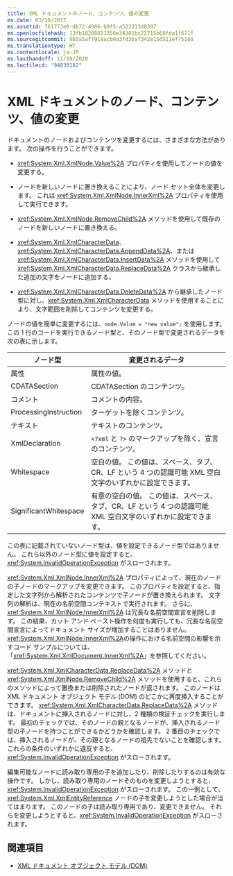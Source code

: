 ```yaml
---
title: XML ドキュメントのノード、コンテンツ、値の変更
ms.date: 03/30/2017
ms.assetid: 761773e0-db72-4986-b9f5-a522213d8397
ms.openlocfilehash: 13fb18208831356e34301bc22715b68fda1f671f
ms.sourcegitcommit: 965a5af7918acb0a3fd3baf342e15d511ef75188
ms.translationtype: HT
ms.contentlocale: ja-JP
ms.lasthandoff: 11/18/2020
ms.locfileid: "94830182"
---
```

# <a name="modifying-nodes-content-and-values-in-an-xml-document"></a>XML ドキュメントのノード、コンテンツ、値の変更
ドキュメントのノードおよびコンテンツを変更するには、さまざまな方法があります。 次の操作を行うことができます。  
  
- <xref:System.Xml.XmlNode.Value%2A> プロパティを使用してノードの値を変更する。  
  
- ノードを新しいノードに置き換えることにより、ノード セット全体を変更します。 これは <xref:System.Xml.XmlNode.InnerXml%2A> プロパティを使用して実行できます。  
  
- <xref:System.Xml.XmlNode.RemoveChild%2A> メソッドを使用して既存のノードを新しいノードに置き換える。  
  
- <xref:System.Xml.XmlCharacterData>、<xref:System.Xml.XmlCharacterData.AppendData%2A>、または <xref:System.Xml.XmlCharacterData.InsertData%2A> メソッドを使用して <xref:System.Xml.XmlCharacterData.ReplaceData%2A> クラスから継承した追加の文字をノードに追加する。  
  
- <xref:System.Xml.XmlCharacterData.DeleteData%2A> から継承したノード型に対し、<xref:System.Xml.XmlCharacterData> メソッドを使用することにより、文字範囲を削除してコンテンツを変更する。  
  
 ノードの値を簡単に変更するには、`node.Value = "new value";` を使用します。 この 1 行のコードを実行できるノード型と、そのノード型で変更されるデータを次の表に示します。  
  
|ノード型|変更されるデータ|  
|---------------|------------------|  
|属性|属性の値。|  
|CDATASection|CDATASection のコンテンツ。|  
|コメント|コメントの内容。|  
|ProcessingInstruction|ターゲットを除くコンテンツ。|  
|テキスト|テキストのコンテンツ。|  
|XmlDeclaration|`<?xml` と `?>` のマークアップを除く、宣言のコンテンツ。|  
|Whitespace|空白の値。 この値は、スペース、タブ、CR、LF という 4 つの認識可能 XML 空白文字のいずれかに設定できます。|  
|SignificantWhitespace|有意の空白の値。 この値は、スペース、タブ、CR、LF という 4 つの認識可能 XML 空白文字のいずれかに設定できます。|  
  
 この表に記載されていないノード型は、値を設定できるノード型ではありません。 これら以外のノード型に値を設定すると、<xref:System.InvalidOperationException> がスローされます。  
  
 <xref:System.Xml.XmlNode.InnerXml%2A> プロパティによって、現在のノードの子ノードのマークアップを変更できます。 このプロパティを設定すると、指定した文字列から解析されたコンテンツで子ノードが置き換えられます。 文字列の解析は、現在の名前空間コンテキストで実行されます。 さらに、<xref:System.Xml.XmlNode.InnerXml%2A> は冗長な名前空間宣言を削除します。 この結果、カット アンド ペースト操作を何度も実行しても、冗長な名前空間宣言によってドキュメント サイズが増加することはありません。 <xref:System.Xml.XmlNode.InnerXml%2A>の操作における名前空間の影響を示すコード サンプルについては、「<xref:System.Xml.XmlDocument.InnerXml%2A>」を参照してください。  
  
 <xref:System.Xml.XmlCharacterData.ReplaceData%2A> メソッドと <xref:System.Xml.XmlNode.RemoveChild%2A> メソッドを使用すると、これらのメソッドによって置換または削除されたノードが返されます。 このノードは XML ドキュメント オブジェクト モデル (DOM) のどこかに再度挿入することができます。 <xref:System.Xml.XmlCharacterData.ReplaceData%2A> メソッドは、ドキュメントに挿入されるノードに対し、2 種類の検証チェックを実行します。 最初のチェックでは、そのノードの親となるノードが、挿入されるノード型の子ノードを持つことができるかどうかを確認します。 2 番目のチェックでは、挿入されるノードが、その親となるノードの祖先でないことを確認します。 これらの条件のいずれかに違反すると、<xref:System.InvalidOperationException> がスローされます。  
  
 編集可能なノードに読み取り専用の子を追加したり、削除したりするのは有効な操作です。 しかし、読み取り専用のノードそのものを変更しようとすると、<xref:System.InvalidOperationException> がスローされます。 この一例として、<xref:System.Xml.XmlEntityReference> ノードの子を変更しようとした場合が当てはまります。 このノードの子は読み取り専用であり、変更できません。 それらを変更しようとすると、<xref:System.InvalidOperationException> がスローされます。  
  
## <a name="see-also"></a>関連項目

- [XML ドキュメント オブジェクト モデル (DOM)](xml-document-object-model-dom.md)
